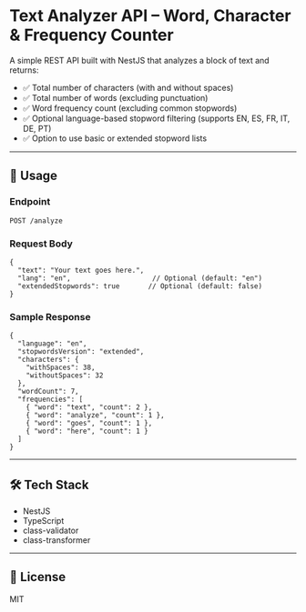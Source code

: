 # Text Analyzer API – Word, Character & Frequency Counter

A simple REST API built with NestJS that analyzes a block of text and returns:

- ✅ Total number of characters (with and without spaces)
- ✅ Total number of words (excluding punctuation)
- ✅ Word frequency count (excluding common stopwords)
- ✅ Optional language-based stopword filtering (supports EN, ES, FR, IT, DE, PT)
- ✅ Option to use basic or extended stopword lists

---

## 🚀 Usage

### Endpoint

`POST /analyze`

### Request Body

```
{
  "text": "Your text goes here.",
  "lang": "en",                    // Optional (default: "en")
  "extendedStopwords": true       // Optional (default: false)
}
```

### Sample Response

```
{
  "language": "en",
  "stopwordsVersion": "extended",
  "characters": {
    "withSpaces": 38,
    "withoutSpaces": 32
  },
  "wordCount": 7,
  "frequencies": [
    { "word": "text", "count": 2 },
    { "word": "analyze", "count": 1 },
    { "word": "goes", "count": 1 },
    { "word": "here", "count": 1 }
  ]
}
```

---

## 🛠 Tech Stack

- NestJS
- TypeScript
- class-validator
- class-transformer

---

## 📄 License

MIT
